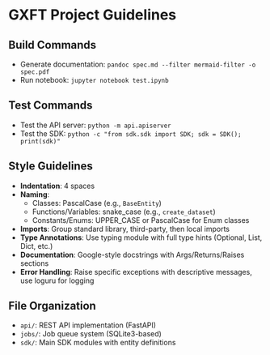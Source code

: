 # GXFT Project Guidelines

## Build Commands
- Generate documentation: `pandoc spec.md --filter mermaid-filter -o spec.pdf`
- Run notebook: `jupyter notebook test.ipynb`

## Test Commands
- Test the API server: `python -m api.apiserver`
- Test the SDK: `python -c "from sdk.sdk import SDK; sdk = SDK(); print(sdk)"`

## Style Guidelines
- **Indentation**: 4 spaces
- **Naming**:
  - Classes: PascalCase (e.g., `BaseEntity`)
  - Functions/Variables: snake_case (e.g., `create_dataset`)
  - Constants/Enums: UPPER_CASE or PascalCase for Enum classes
- **Imports**: Group standard library, third-party, then local imports
- **Type Annotations**: Use typing module with full type hints (Optional, List, Dict, etc.)
- **Documentation**: Google-style docstrings with Args/Returns/Raises sections
- **Error Handling**: Raise specific exceptions with descriptive messages, use loguru for logging

## File Organization
- `api/`: REST API implementation (FastAPI)
- `jobs/`: Job queue system (SQLite3-based)
- `sdk/`: Main SDK modules with entity definitions
